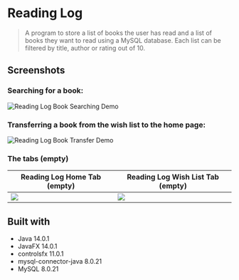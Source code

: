 # Reading Log
> A program to store a list of books the user has read and a list of books they want to read using a MySQL database.
> Each list can be filtered by title, author or rating out of 10.

<!-- Screenshots -->
## Screenshots
### Searching for a book:
![Reading Log Book Searching Demo](https://user-images.githubusercontent.com/44094740/98675331-0601be00-2352-11eb-8e8e-477d72a6b3dc.gif)

### Transferring a book from the wish list to the home page:
![Reading Log Book Transfer Demo](https://user-images.githubusercontent.com/44094740/98674208-6263de00-2350-11eb-8483-f3d7958df27f.gif)


### The tabs (empty)
| Reading Log Home Tab (empty) | Reading Log Wish List Tab (empty) |
| --- | --- |
| ![](https://user-images.githubusercontent.com/44094740/99146145-43758c80-266d-11eb-8bfd-5d9f76c7b35b.png) | ![](https://user-images.githubusercontent.com/44094740/99146146-440e2300-266d-11eb-94b4-ada96f9cdf86.png) |

 
<!-- Technologies used in development -->
## Built with
* Java 14.0.1
* JavaFX 14.0.1
* controlsfx 11.0.1
* mysql-connector-java 8.0.21
* MySQL 8.0.21
